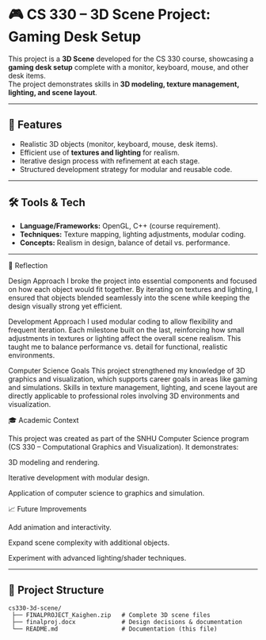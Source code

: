 # 🎮 CS 330 – 3D Scene Project: Gaming Desk Setup

This project is a **3D Scene** developed for the CS 330 course, showcasing a **gaming desk setup** complete with a monitor, keyboard, mouse, and other desk items.  
The project demonstrates skills in **3D modeling, texture management, lighting, and scene layout**.

---

## 📌 Features
- Realistic 3D objects (monitor, keyboard, mouse, desk items).  
- Efficient use of **textures and lighting** for realism.  
- Iterative design process with refinement at each stage.  
- Structured development strategy for modular and reusable code.  

---

## 🛠 Tools & Tech
- **Language/Frameworks:** OpenGL, C++ (course requirement).  
- **Techniques:** Texture mapping, lighting adjustments, modular coding.  
- **Concepts:** Realism in design, balance of detail vs. performance.  

---

🧩 Reflection

Design Approach
I broke the project into essential components and focused on how each object would fit together.
By iterating on textures and lighting, I ensured that objects blended seamlessly into the scene while keeping the design visually strong yet efficient.

Development Approach
I used modular coding to allow flexibility and frequent iteration. Each milestone built on the last, reinforcing how small adjustments in textures or lighting affect the overall scene realism. This taught me to balance performance vs. detail for functional, realistic environments.

Computer Science Goals
This project strengthened my knowledge of 3D graphics and visualization, which supports career goals in areas like gaming and simulations.
Skills in texture management, lighting, and scene layout are directly applicable to professional roles involving 3D environments and visualization.

🎓 Academic Context

This project was created as part of the SNHU Computer Science program (CS 330 – Computational Graphics and Visualization).
It demonstrates:

3D modeling and rendering.

Iterative development with modular design.

Application of computer science to graphics and simulation.

📈 Future Improvements

Add animation and interactivity.

Expand scene complexity with additional objects.

Experiment with advanced lighting/shader techniques.

---
## 📂 Project Structure
```text
cs330-3d-scene/
 ├── FINALPROJECT_Kaighen.zip   # Complete 3D scene files
 ├── finalproj.docx             # Design decisions & documentation
 └── README.md                  # Documentation (this file)
